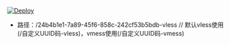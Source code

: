 

[![Deploy](https://www.herokucdn.com/deploy/button.png)](https://dashboard.heroku.com/new?template=https://github.com/paris726/visitor217) 


* 路径：/24b4b1e1-7a89-45f6-858c-242cf53b5bdb-vless // 默认vless使用(/自定义UUID码-vless)，vmess使用(/自定义UUID码-vmess)
